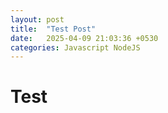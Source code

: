 ```yaml
---
layout: post
title:  "Test Post"
date:   2025-04-09 21:03:36 +0530
categories: Javascript NodeJS
---
```


# Test
